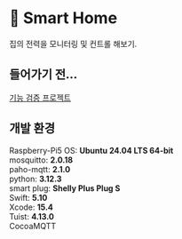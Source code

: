 # 🏡 Smart Home

집의 전력을 모니터링 및 컨트롤 해보기.  

## 들어가기 전...  

[기능 검증 프로젝트](https://github.com/kdjun97/swift-mqtt-test)  

## 개발 환경  

Raspberry-Pi5 OS: **Ubuntu 24.04 LTS 64-bit**  
mosquitto: **2.0.18**  
paho-mqtt: **2.1.0**  
python: **3.12.3**  
smart plug: **Shelly Plus Plug S**  
Swift: **5.10**  
Xcode: **15.4**  
Tuist: **4.13.0**  
CocoaMQTT  

